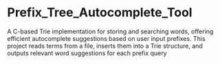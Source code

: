# Prefix_Tree_Autocomplete_Tool
A C-based Trie implementation for storing and searching words, offering efficient autocomplete suggestions based on user input prefixes. This project reads terms from a file, inserts them into a Trie structure, and outputs relevant word suggestions for each prefix query
